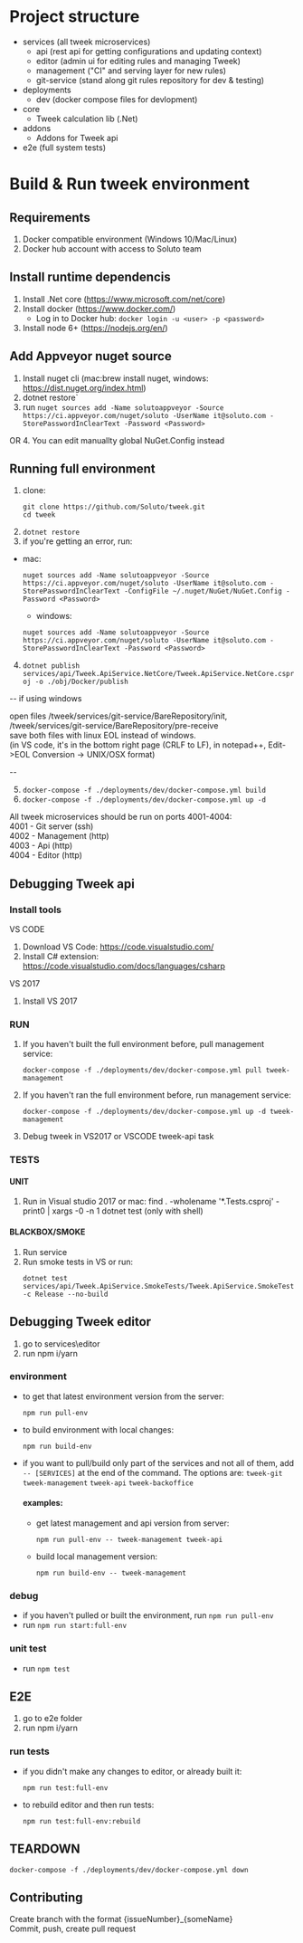 # Project structure

- services (all tweek microservices)
   - api (rest api for getting configurations and updating context)
   - editor (admin ui for editing rules and managing Tweek)
   - management ("CI" and serving layer for new rules)
   - git-service (stand along git rules repository for dev & testing)
- deployments
   - dev (docker compose files for devlopment)
- core
   - Tweek calculation lib (.Net)
- addons
   - Addons for Tweek api
- e2e (full system tests)

# Build & Run tweek environment

## Requirements 
1. Docker compatible environment  (Windows 10/Mac/Linux)
2. Docker hub account with access to Soluto team

## Install runtime dependencis
1. Install .Net core (https://www.microsoft.com/net/core)
2. Install docker (https://www.docker.com/)
   - Log in to Docker hub: `docker login -u <user> -p <password>`
3. Install node 6+ (https://nodejs.org/en/)

## Add Appveyor nuget source
1. Install nuget cli (mac:brew install nuget, windows: https://dist.nuget.org/index.html)
2. dotnet restore`
3. run `nuget sources add -Name solutoappveyor -Source https://ci.appveyor.com/nuget/soluto -UserName it@soluto.com -StorePasswordInClearText -Password <Password>`

OR
4. You can edit manuallty global NuGet.Config instead

## Running full environment
1. clone:
   ```
   git clone https://github.com/Soluto/tweek.git
   cd tweek
   ```
2. `dotnet restore`
3.  if you're getting an error, run:
- mac: 
   ```
   nuget sources add -Name solutoappveyor -Source https://ci.appveyor.com/nuget/soluto -UserName it@soluto.com -StorePasswordInClearText -ConfigFile ~/.nuget/NuGet/NuGet.Config -Password <Password>
   ```
   - windows:
   ```
   nuget sources add -Name solutoappveyor -Source https://ci.appveyor.com/nuget/soluto -UserName it@soluto.com -StorePasswordInClearText -Password <Password>
   ```
   
4. `dotnet publish services/api/Tweek.ApiService.NetCore/Tweek.ApiService.NetCore.csproj -o ./obj/Docker/publish`  

-- if using windows  

open files /tweek/services/git-service/BareRepository/init, /tweek/services/git-service/BareRepository/pre-receive  
save both files with linux EOL instead of windows.  
(in VS code, it's in the bottom right page (CRLF to LF), in notepad++, Edit->EOL Conversion ->  UNIX/OSX format) 

--  

5. `docker-compose -f ./deployments/dev/docker-compose.yml build`
6. `docker-compose -f ./deployments/dev/docker-compose.yml up -d`

All tweek microservices should be run on ports 4001-4004:  
4001 - Git server (ssh)  
4002 - Management (http)  
4003 - Api (http)  
4004 - Editor (http)  

## Debugging Tweek api

### Install tools
VS CODE
1. Download VS Code: https://code.visualstudio.com/
2. Install C# extension: https://code.visualstudio.com/docs/languages/csharp

VS 2017
1. Install VS 2017

### RUN
1. If you haven't built the full environment before, pull management service: 
   ```
   docker-compose -f ./deployments/dev/docker-compose.yml pull tweek-management
   ```
2. If you haven't ran the full environment before, run management service: 
   ```
   docker-compose -f ./deployments/dev/docker-compose.yml up -d tweek-management
   ```
3. Debug tweek in VS2017 or VSCODE tweek-api task

### TESTS

#### UNIT
1. Run in Visual studio 2017 
or
mac: find . -wholename '*.Tests.csproj' -print0 | xargs -0 -n 1 dotnet test (only with shell)

#### BLACKBOX/SMOKE
1. Run service
2. Run smoke tests in VS or run:
   ```
   dotnet test services/api/Tweek.ApiService.SmokeTests/Tweek.ApiService.SmokeTests.csproj -c Release --no-build
   ```

## Debugging Tweek editor
1. go to services\editor
2. run npm i/yarn

### environment
- to get that latest environment version from the server:
   ```
   npm run pull-env
   ```
- to build environment with local changes:
   ```
   npm run build-env
   ```
- if you want to pull/build only part of the services and not all of them, add `-- [SERVICES]` at the end of the command.
   The options are: `tweek-git` `tweek-management` `tweek-api` `tweek-backoffice`
   #### examples:
   - get latest management and api version from server: 
      ```
      npm run pull-env -- tweek-management tweek-api
      ```
   - build local management version: 
      ```
      npm run build-env -- tweek-management
      ```

### debug
- if you haven't pulled or built the environment, run `npm run pull-env`
- run `npm run start:full-env`

### unit test
- run `npm test`

## E2E
1. go to e2e folder
2. run npm i/yarn

### run tests
- if you didn't make any changes to editor, or already built it:
   ```
   npm run test:full-env
   ```
- to rebuild editor and then run tests:
   ```
   npm run test:full-env:rebuild
   ```

## TEARDOWN
```
docker-compose -f ./deployments/dev/docker-compose.yml down
```

## Contributing 
Create branch with the format {issueNumber}_{someName}  
Commit, push, create pull request


